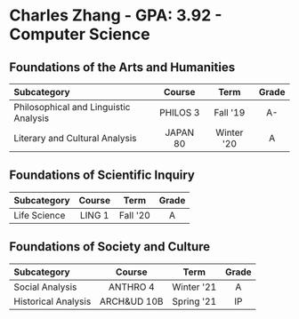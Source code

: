 # Charles Zhang - GPA: 3.92 - Computer Science

## Foundations of the Arts and Humanities

| Subcategory | Course | Term | Grade |
|:---|:---:|:---:|:---:|
| Philosophical and Linguistic Analysis | PHILOS 3 | Fall '19 | A- |
| Literary and Cultural Analysis | JAPAN 80 | Winter '20 | A |

## Foundations of Scientific Inquiry

| Subcategory | Course | Term | Grade |
|:---|:---:|:---:|:---:|
| Life Science | LING 1 | Fall '20 | A |

## Foundations of Society and Culture

| Subcategory         |   Course    |    Term    | Grade |
| :------------------ | :---------: | :--------: | :---: |
| Social Analysis     |  ANTHRO 4   | Winter '21 |   A   |
| Historical Analysis | ARCH&UD 10B | Spring '21 |  IP   |

